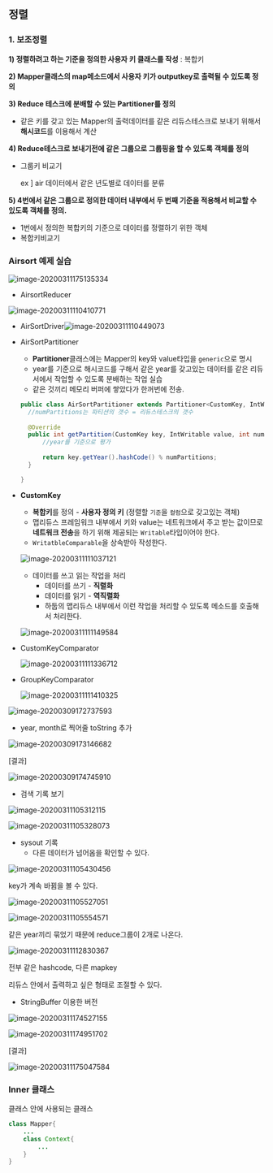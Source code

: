## 정렬

### 1. 보조정렬

**1) 정렬하려고 하는 기준을 정의한 사용자 키 클래스를 작성**  : 복합키 

**2) Mapper클래스의 map메소드에서 사용자 키가 outputkey로 출력될 수 있도록 정의** 

**3) Reduce 테스크에 분배할 수 있는 Partitioner를 정의**

* 같은 키를 갖고 있는 Mapper의 출력데이터를 같은 리듀스테스크로 보내기 위해서 **해시코드**를 이용해서 계산

**4)  Reduce테스크로 보내기전에 같은 그룹으로 그룹핑을 할 수 있도록 객체를 정의**

* 그룹키 비교기

  ex ] air 데이터에서 같은 년도별로 데이터를 분류

**5) 4번에서 같은 그룹으로 정의한 데이터 내부에서 두 번째 기준을 적용해서 비교할 수 있도록 객체를 정의.**

* 1번에서 정의한 복합키의 기준으로 데이터를 정렬하기 위한 객체
* 복합키비교기



### Airsort 예제 실습

![image-20200311175135334](images/image-20200311175135334.png)

* AirsortReducer

![image-20200311110410771](images/image-20200311110410771.png)



* AirSortDriver![image-20200311110449073](images/image-20200311110449073.png)

* AirSortPartitioner

  * **Partitioner**클래스에는 Mapper의 key와 value타입을 `generic`으로 명시
  * year를 기준으로 해시코드를 구해서 같은 year를 갖고있는 데이터를 같은 리듀서에서 작업할 수 있도록 분배하는 작업 실습
  * 같은 것끼리 메모리 버퍼에 쌓았다가 한꺼번에 전송.

  ```java
  public class AirSortPartitioner extends Partitioner<CustomKey, IntWritable>{
  	//numPartitions는 파티션의 갯수 = 리듀스테스크의 갯수
  	
  	@Override
  	public int getPartition(CustomKey key, IntWritable value, int numPartitions) {
  		//year를 기준으로 평가
  		
  		return key.getYear().hashCode() % numPartitions;
  	}
  
  }
  ```

* **CustomKey**

  * **복합키**를 정의 - **사용자 정의 키** (정렬할 `기준`을 `컬럼`으로 갖고있는 객체)
  * 맵리듀스 프레임워크 내부에서 키와 value는 네트워크에서 주고 받는 값이므로 **네트워크 전송**을 하기 위해 제공되는 `Writable`타입이어야 한다.
  * `WritatbleComparable`을 상속받아 작성한다.

  ![image-20200311111037121](images/image-20200311111037121.png)

  * 데이터를 쓰고 읽는 작업을 처리
    * 데이터를 쓰기 - **직렬화**
    * 데이터를 읽기 - **역직렬화**
    * 하둡의 맵리듀스 내부에서 이런 작업을 처리할 수 있도록 메소드를 호출해서 처리한다.

  ![image-20200311111149584](images/image-20200311111149584.png)

* CustomKeyComparator

  ![image-20200311111336712](images/image-20200311111336712.png)

* GroupKeyComparator

  ![image-20200311111410325](images/image-20200311111410325.png)

![image-20200309172737593](C:\Users\student\AppData\Roaming\Typora\typora-user-images\image-20200309172737593.png)

* year, month로 찍어줄 toString 추가

![image-20200309173146682](images/image-20200309173146682.png)

[결과]

![image-20200309174745910](images/image-20200309174745910.png)





* 검색 기록 보기

![image-20200311105312115](images/image-20200311105312115.png)

![image-20200311105328073](images/image-20200311105328073.png)

* sysout 기록
  * 다른 데이터가 넘어옴을 확인할 수 있다.

![image-20200311105430456](images/image-20200311105430456.png)

key가 계속 바뀜을 볼 수 있다.

![image-20200311105527051](images/image-20200311105527051.png)

![image-20200311105554571](images/image-20200311105554571.png)

같은 year끼리 묶었기 때문에 reduce그룹이 2개로 나온다.

![image-20200311112830367](images/image-20200311112830367.png)

전부 같은 hashcode, 다른 mapkey

리듀스 안에서 출력하고 싶은 형태로 조절할 수 있다.

* StringBuffer 이용한 버전

![image-20200311174527155](images/image-20200311174527155.png)

![image-20200311174951702](images/image-20200311174951702.png)

[결과]

![image-20200311175047584](images/image-20200311175047584.png)

### Inner 클래스

클래스 안에 사용되는 클래스 

```java
class Mapper{
    ...
    class Context{
        ...
    }
}
```

